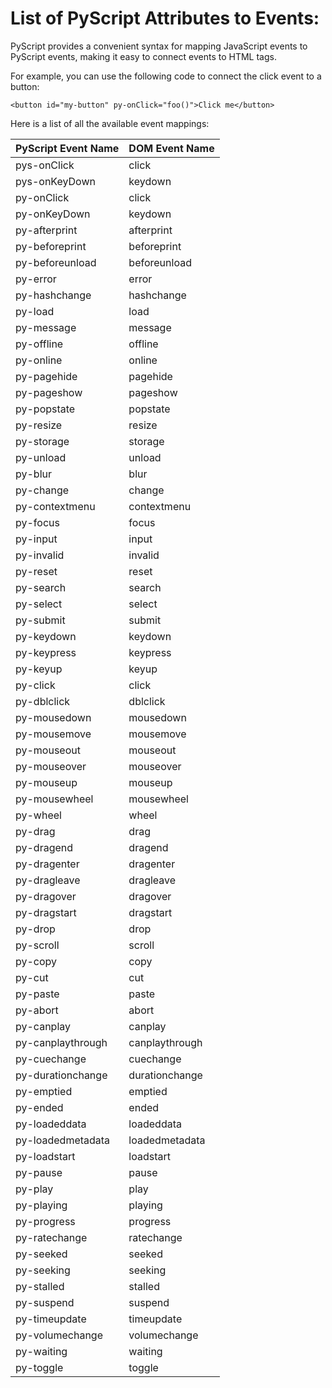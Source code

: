 # List of PyScript Attributes to Events:

PyScript provides a convenient syntax for mapping JavaScript events to PyScript events, making it easy to connect events to HTML tags.

For example, you can use the following code to connect the click event to a button:

```
<button id="my-button" py-onClick="foo()">Click me</button>
```

Here is a list of all the available event mappings:

| PyScript Event Name | DOM Event Name |
|-------------------|----------------|
| pys-onClick       | click          |
| pys-onKeyDown     | keydown        |
| py-onClick        | click          |
| py-onKeyDown      | keydown        |
| py-afterprint     | afterprint     |
| py-beforeprint    | beforeprint    |
| py-beforeunload   | beforeunload   |
| py-error          | error          |
| py-hashchange     | hashchange     |
| py-load           | load           |
| py-message        | message        |
| py-offline        | offline        |
| py-online         | online         |
| py-pagehide       | pagehide       |
| py-pageshow       | pageshow       |
| py-popstate       | popstate       |
| py-resize         | resize         |
| py-storage        | storage        |
| py-unload         | unload         |
| py-blur           | blur           |
| py-change         | change         |
| py-contextmenu    | contextmenu    |
| py-focus          | focus          |
| py-input          | input          |
| py-invalid        | invalid        |
| py-reset          | reset          |
| py-search         | search         |
| py-select         | select         |
| py-submit         | submit         |
| py-keydown        | keydown        |
| py-keypress       | keypress       |
| py-keyup          | keyup          |
| py-click          | click          |
| py-dblclick       | dblclick       |
| py-mousedown      | mousedown      |
| py-mousemove      | mousemove      |
| py-mouseout       | mouseout       |
| py-mouseover      | mouseover      |
| py-mouseup        | mouseup        |
| py-mousewheel     | mousewheel     |
| py-wheel          | wheel          |
| py-drag           | drag           |
| py-dragend        | dragend        |
| py-dragenter      | dragenter      |
| py-dragleave      | dragleave      |
| py-dragover       | dragover       |
| py-dragstart      | dragstart      |
| py-drop           | drop           |
| py-scroll         | scroll         |
| py-copy           | copy           |
| py-cut            | cut            |
| py-paste          | paste          |
| py-abort          | abort          |
| py-canplay        | canplay        |
| py-canplaythrough | canplaythrough |
| py-cuechange      | cuechange      |
| py-durationchange | durationchange |
| py-emptied        | emptied        |
| py-ended          | ended          |
| py-loadeddata     | loadeddata     |
| py-loadedmetadata | loadedmetadata |
| py-loadstart      | loadstart      |
| py-pause          | pause          |
| py-play           | play           |
| py-playing        | playing        |
| py-progress       | progress       |
| py-ratechange     | ratechange     |
| py-seeked         | seeked         |
| py-seeking        | seeking        |
| py-stalled        | stalled        |
| py-suspend        | suspend        |
| py-timeupdate     | timeupdate     |
| py-volumechange   | volumechange   |
| py-waiting        | waiting        |
| py-toggle         | toggle         |
